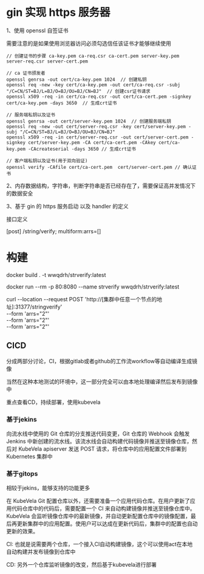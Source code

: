 # gin 实现 https 服务器

1、使用 openssl 自签证书

需要注意的是如果使用浏览器访问必须勾选信任该证书才能够继续使用

```shell
// 创建证书的步骤 ca-key.pem ca-req.csr ca-cert.pem server-key.pem server-req.csr server-cert.pem

// ca 证书颁发者
openssl genrsa -out cert/ca-key.pem 1024  // 创建私钥
openssl req -new -key cert/ca-key.pem -out cert/ca-req.csr -subj "/C=CN/ST=BJ/L=BJ/O=BJ/OU=BJ/CN=BJ"  // 创建csr证书请求
openssl x509 -req -in cert/ca-req.csr -out cert/ca-cert.pem -signkey cert/ca-key.pem -days 3650  // 生成crt证书

// 服务端私钥以及证书
openssl genrsa -out cert/server-key.pem 1024  // 创建服务端私钥
openssl req -new -out cert/server-req.csr -key cert/server-key.pem -subj "/C=CN/ST=BJ/L=BJ/O=BJ/OU=BJ/CN=BJ"
openssl x509 -req -in cert/server-req.csr -out cert/server-cert.pem -signkey cert/server-key.pem -CA cert/ca-cert.pem -CAkey cert/ca-key.pem -CAcreateserial -days 3650 // 生成crt证书

// 客户端私钥以及证书(用于双向验证)
openssl verify -CAfile cert/ca-cert.pem  cert/server-cert.pem // 确认证书
```

2、内存数据结构，字符串，判断字符串是否已经存在了，需要保证高并发情况下的数据安全

3、基于 gin 的 https 服务启动 以及 handler 的定义

接口定义

[post] /string/verify; multiform:arrs=[]

# 构建

docker build . -t wwqdrh/strverify:latest

docker run --rm -p 80:8080 --name strverify wwqdrh/strverify:latest

curl --location --request POST 'http://[集群中任意一个节点的地址]:31377/stringverify' \
--form 'arrs="2"' \
--form 'arrs="2"' \
--form 'arrs="2"'

## CICD

分成两部分讨论，CI，根据gitlab或者github的工作流workflow等自动编译生成镜像

当然在这种本地测试的环境中，这一部分完全可以由本地处理编译然后发布到镜像中

重点查看CD，持续部署，使用kubevela

### 基于jekins

向流水线中使用的 Git 仓库的分支推送代码变更，Git 仓库的 Webhook 会触发 Jenkins 中新创建的流水线。该流水线会自动构建代码镜像并推送至镜像仓库，然后对 KubeVela apiserver 发送 POST 请求，将仓库中的应用配置文件部署到 Kubernetes 集群中

### 基于gitops

相较于jekins，能够支持的功能更多

在 KubeVela Git 配置仓库以外，还需要准备一个应用代码仓库。在用户更新了应用代码仓库中的代码后，需要配置一个 CI 来自动构建镜像并推送至镜像仓库中。KubeVela 会监听镜像仓库中的最新镜像，并自动更新配置仓库中的镜像配置，最后再更新集群中的应用配置。使用户可以达成在更新代码后，集群中的配置也自动更新的效果。

CI: 也就是说需要两个仓库，一个接入CI自动构建镜像，这个可以使用act在本地自动构建并发布镜像到仓库中

CD: 另外一个仓库监听镜像的改变，然后基于kubevela进行部署